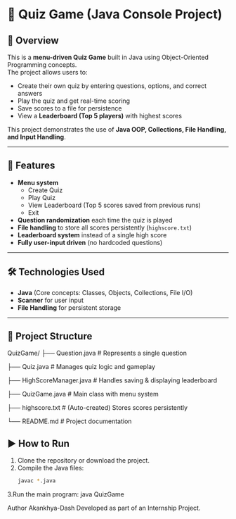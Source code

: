 # 🎯 Quiz Game (Java Console Project)

## 📌 Overview
This is a **menu-driven Quiz Game** built in Java using Object-Oriented Programming concepts.  
The project allows users to:
- Create their own quiz by entering questions, options, and correct answers
- Play the quiz and get real-time scoring
- Save scores to a file for persistence
- View a **Leaderboard (Top 5 players)** with highest scores

This project demonstrates the use of **Java OOP, Collections, File Handling, and Input Handling**.

---

## 🚀 Features
- **Menu system**
  - Create Quiz
  - Play Quiz
  - View Leaderboard (Top 5 scores saved from previous runs)
  - Exit
- **Question randomization** each time the quiz is played
- **File handling** to store all scores persistently (`highscore.txt`)
- **Leaderboard system** instead of a single high score
- **Fully user-input driven** (no hardcoded questions)

---

## 🛠 Technologies Used
- **Java** (Core concepts: Classes, Objects, Collections, File I/O)
- **Scanner** for user input
- **File Handling** for persistent storage

---

## 📂 Project Structure
QuizGame/
├── Question.java # Represents a single question

├── Quiz.java # Manages quiz logic and gameplay

├── HighScoreManager.java # Handles saving & displaying leaderboard

├── QuizGame.java # Main class with menu system

├── highscore.txt # (Auto-created) Stores scores persistently

└── README.md # Project documentation

## ▶️ How to Run
1. Clone the repository or download the project.
2. Compile the Java files:
   ```bash
   javac *.java
3.Run the main program:
   java QuizGame

Author
Akankhya-Dash
Developed as part of an Internship Project.
